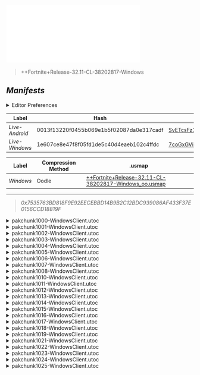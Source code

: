 <a href="#manifests">
  <img style="pointer-events: none" src="https://raw.githubusercontent.com/Tectors/fn-archive/master/.github/source/dependents/gen.32.11.svg" width="360" height="155"\>
</a>

 >  
  
  > ++Fortnite+Release-32.11-CL-38202817-Windows

## *Manifests*
<details>
  <summary>Editor Preferences</summary>

 > 
    ((Value="0xD39CE0C50E90E26F8B50BBEE2B046568F8926BBC1904DD9FCBAB06FABC51DCD8",Guid="0C8FB41BED80602548CCB764A876CE40"),(Value="0xC9BD00E93B9D7B3DE48BA868CAA4F891442723F019E5244135E54EC6C92F16D3",Guid="0F1A245C2EF5E1635F88A4612C7118CB"),(Value="0xdfd250b2a9691810b5c44cf8a9e614613f0db5ad199186f71af8c4ba6abe6c03",Guid="1C6FDB12D706D59E15399DB8FD1EFD85"),(Value="0x7325AD1952684A27F7E6EF1EEE1CE7A752581D1CEA858742E9FAD64C70D90999",Guid="2179A819ED5DE6D18069080913457904"),(Value="0x5779105D7847476415922F243A631C42D6D1794E48FDA4B6E1B67A8FA87E3681",Guid="28415C253906F793828C5BFDE29021EE"),(Value="0x8d3b39e8cb7b5ad02427aa75e218b3c3f14f13ba50eb4416f662906b6ba09e35",Guid="299C16019D64B4942BC10988AD3B82A0"),(Value="0x25BDEC2CAB31B09C229FE950E14EEBECDF6538537ACC05220ACA3B98C4B9B3E4",Guid="38520288A2C9F2B156356BC34A111E4A"),(Value="0xF9ED304B8BA91D65A0136A6DAC0FF40B96B5EEC3C02EF5BE987B614554D93F76",Guid="505B0CFC5F0C2722538390A1B86CD96B"),(Value="0x35807412DE2BA68098D19F79BC91FA097D55F0FE291217AA0333C34158770011",Guid="55E06C93E20E98E33AEDD3921554723E"),(Value="0x0ACFE0BD2641853A65EBA7FD24CBB1ADA6152078029660C3D21F44E7A1B048BC",Guid="5F74F41AAAD2E45F585927189BFC6797"),(Value="0x7A0E92C24859CA8FFF530C17D619B4BE0E000B437EF9F0C650539D02966E93E2",Guid="67E6E3BB6F124A14AA5C077219A41814"),(Value="0xA53C5D7347CBA36D1CC50C91ABBD302C20221733DF61A3EDABB56BC536B01CA0",Guid="7C42ACB64B36D79BCA563A9EADA48FCE"),(Value="0x9A3BD9D3E61854E5122C752571C48A60BB928D8F10AC4F7CA41BA34A3C643CD1",Guid="843941134EFB5150EF52025C3D45201B"),(Value="0xFC362B7DA52E5F9DAB510C3EF7C2466234B5BDB7B8045458165AD952687FF4C6",Guid="8A0F9905F8676895B3E646F42214679B"),(Value="0x5BE67D2F4451905CC94E8EA3C9E8161A3DE1394C92AD31D92983EDA797C24788",Guid="8E86BC326698EE02BF7B17C5C59B7D49"),(Value="0x09F25AB1127A2692E3D320466C78A1131F7E81CBBF405217D6ABF741D7589A87",Guid="8EAC5C7EBC5D4B2BE7AC223C88A7C8BD"),(Value="0x14B54CFBDB7D233D7C0AEB424C868738DAAC302C1F11122926ED789D72144C77",Guid="9CDC09A892C78780B6DF32091970A6E8"),(Value="0x69EC30B228F347BE611B7BEFE7C73FA98B483AB104C4E76507438A7024330068",Guid="B6CDA53BEEC38B55A44684D55878317A"),(Value="0x0A50D589A6E91CA71586A051AD94E070F320F6367D776F9CA327DB6BB011C926",Guid="C3199640B42F4B786E91D715E3EE5B33"),(Value="0x537295D45E7E52427CAA2FCB0155922C3E2DB285517B3C59A2764F454FA8240F",Guid="C98E633AA0E95A61566731B2BC1572E5"),(Value="0xF72151596E1C41EED33D590C6D84B406495152C210A301CCDD7BC257C34DC0B7",Guid="D8A7FC9D965E9DE5EB1D392DF5D316F2"),(Value="0xBB422C88684F3C1D9BEF1C6AFAA5B185265B5D325CA7EBA9A73C1A0DE67316A2",Guid="E436CFD103805186E3B21D8F07408A01"),(Value="0x7024E6C02FCC9902B38C37C4EE5CD9AD34401861EAA9601B6791D0ECA1A10B0F",Guid="E9E8A12CD60F5B7E5FCE97F43565BD4E"),(Value="0x84C0737286ECCF39CA486DFC7836DDE7C4BE22AA2D57AA94457829B211839A76",Guid="FDBD57427BDE16DE844378F86FCB0A68"))
</details>

| Label | Hash | Route |
| - | - | - |
| *Live-Android* | 0013f13220f0455b069e1b5f02087da0e317cadf | [SvETcsFz10BpTCuMOEaEAvsBT6EYyg](https://github.com/Tectors/fn-archive/blob/master/manifests/SvETcsFz10BpTCuMOEaEAvsBT6EYyg.manifest) |
| *Live-Windows* | 1e607ce8e47f8f05fd1de5c40d4eaeb102c4ffdc | [7coGxGVi9_zAIFE_Ckeq0NvU4Wyktw](https://github.com/Tectors/fn-archive/blob/master/manifests/7coGxGVi9_zAIFE_Ckeq0NvU4Wyktw.manifest) |


| Label | Compression Method | .usmap |
| - | - | - |
| *Windows* | Oodle | [++Fortnite+Release-32.11-CL-38202817-Windows_oo.usmap](https://github.com/Tectors/fn-archive/blob/master/manifests/mappings/++Fortnite+Release-32.11-CL-38202817-Windows_oo.usmap) |

---

> *0x7535763BD818F9E92EECEBBD14B9B2C12BDC939086AF433F37E0156CCD18819F*

<details>
  <summary>pakchunk1000-WindowsClient.utoc</summary>

 > 
    0xD39CE0C50E90E26F8B50BBEE2B046568F8926BBC1904DD9FCBAB06FABC51DCD8
    KEYCHAIN: 0C8FB41BED80602548CCB764A876CE40:05zgxQ6Q4m+LULvuKwRlaPiSa7wZBN2fy6sG+rxR3Ng=

  <img src="https://raw.githubusercontent.com/Tectors/fn-archive/master/.github/source/dependents/referred/Shoes_ToeBean.svg" width="100"> <img src="https://raw.githubusercontent.com/Tectors/fn-archive/master/.github/source/dependents/referred/Shoes_StrandModePear.svg" width="100"> <img src="https://raw.githubusercontent.com/Tectors/fn-archive/master/.github/source/dependents/referred/Shoes_StrandModeMelon.svg" width="100"> <img src="https://raw.githubusercontent.com/Tectors/fn-archive/master/.github/source/dependents/referred/Shoes_StrandModeMango.svg" width="100"> <img src="https://raw.githubusercontent.com/Tectors/fn-archive/master/.github/source/dependents/referred/Shoes_StrandModeGuava.svg" width="100"> 
</details>

<details>
  <summary>pakchunk1001-WindowsClient.utoc</summary>

 > 
    0xC9BD00E93B9D7B3DE48BA868CAA4F891442723F019E5244135E54EC6C92F16D3
    KEYCHAIN: 0F1A245C2EF5E1635F88A4612C7118CB:yb0A6Tudez3ki6hoyqT4kUQnI/AZ5SRBNeVOxskvFtM=

  <img src="https://raw.githubusercontent.com/Tectors/fn-archive/master/.github/source/dependents/referred/Pickaxe_KelpLinenMagnesium.svg" width="100"> <img src="https://raw.githubusercontent.com/Tectors/fn-archive/master/.github/source/dependents/referred/LoadingScreen_KelpLinenMagnesium.svg" width="100"> <img src="https://raw.githubusercontent.com/Tectors/fn-archive/master/.github/source/dependents/referred/Character_KelpLinenMagnesium.svg" width="100"> <img src="https://raw.githubusercontent.com/Tectors/fn-archive/master/.github/source/dependents/referred/Backpack_KelpLinenMagnesium.svg" width="100"> 
</details>

<details>
  <summary>pakchunk1002-WindowsClient.utoc</summary>

 > 
    0xdfd250b2a9691810b5c44cf8a9e614613f0db5ad199186f71af8c4ba6abe6c03
    KEYCHAIN: 1C6FDB12D706D59E15399DB8FD1EFD85:39JQsqlpGBC1xEz4qeYUYT8Nta0ZkYb3GvjEumq+bAM=

  </details>

<details>
  <summary>pakchunk1003-WindowsClient.utoc</summary>

 > 
    0x7325AD1952684A27F7E6EF1EEE1CE7A752581D1CEA858742E9FAD64C70D90999
    KEYCHAIN: 2179A819ED5DE6D18069080913457904:cyWtGVJoSif35u8e7hznp1JYHRzqhYdC6frWTHDZCZk=

  </details>

<details>
  <summary>pakchunk1004-WindowsClient.utoc</summary>

 > 
    0x5779105D7847476415922F243A631C42D6D1794E48FDA4B6E1B67A8FA87E3681
    KEYCHAIN: 28415C253906F793828C5BFDE29021EE:V3kQXXhHR2QVki8kOmMcQtbReU5I/aS24bZ6j6h+NoE=

  </details>

<details>
  <summary>pakchunk1005-WindowsClient.utoc</summary>

 > 
    0x8d3b39e8cb7b5ad02427aa75e218b3c3f14f13ba50eb4416f662906b6ba09e35
    KEYCHAIN: 299C16019D64B4942BC10988AD3B82A0:jTs56Mt7WtAkJ6p14hizw/FPE7pQ60QW9mKQa2ugnjU=

  </details>

<details>
  <summary>pakchunk1006-WindowsClient.utoc</summary>

 > 
    0x25BDEC2CAB31B09C229FE950E14EEBECDF6538537ACC05220ACA3B98C4B9B3E4
    KEYCHAIN: 38520288A2C9F2B156356BC34A111E4A:Jb3sLKsxsJwin+lQ4U7r7N9lOFN6zAUiCso7mMS5s+Q=

  </details>

<details>
  <summary>pakchunk1007-WindowsClient.utoc</summary>

 > 
    0xF9ED304B8BA91D65A0136A6DAC0FF40B96B5EEC3C02EF5BE987B614554D93F76
    KEYCHAIN: 505B0CFC5F0C2722538390A1B86CD96B:+e0wS4upHWWgE2ptrA/0C5a17sPALvW+mHthRVTZP3Y=

  </details>

<details>
  <summary>pakchunk1008-WindowsClient.utoc</summary>

 > 
    0x35807412DE2BA68098D19F79BC91FA097D55F0FE291217AA0333C34158770011
    KEYCHAIN: 55E06C93E20E98E33AEDD3921554723E:NYB0Et4rpoCY0Z95vJH6CX1V8P4pEheqAzPDQVh3ABE=

  <img src="https://raw.githubusercontent.com/Tectors/fn-archive/master/.github/source/dependents/referred/Pickaxe_ClayPlug.svg" width="100"> <img src="https://raw.githubusercontent.com/Tectors/fn-archive/master/.github/source/dependents/referred/EID_ClayPlug_Graffiti.svg" width="100"> <img src="https://raw.githubusercontent.com/Tectors/fn-archive/master/.github/source/dependents/referred/EID_ClayPlug.svg" width="100"> <img src="https://raw.githubusercontent.com/Tectors/fn-archive/master/.github/source/dependents/referred/Character_ClayPlug.svg" width="100"> <img src="https://raw.githubusercontent.com/Tectors/fn-archive/master/.github/source/dependents/referred/Backpack_ClayPlug.svg" width="100"> 
</details>

<details>
  <summary>pakchunk1010-WindowsClient.utoc</summary>

 > 
    0x0ACFE0BD2641853A65EBA7FD24CBB1ADA6152078029660C3D21F44E7A1B048BC
    KEYCHAIN: 5F74F41AAAD2E45F585927189BFC6797:Cs/gvSZBhTpl66f9JMuxraYVIHgClmDD0h9E56GwSLw=

  <img src="https://raw.githubusercontent.com/Tectors/fn-archive/master/.github/source/dependents/referred/EID_BeachBreak.svg" width="100"> 
</details>

<details>
  <summary>pakchunk1011-WindowsClient.utoc</summary>

 > 
    0x7A0E92C24859CA8FFF530C17D619B4BE0E000B437EF9F0C650539D02966E93E2
    KEYCHAIN: 67E6E3BB6F124A14AA5C077219A41814:eg6SwkhZyo//UwwX1hm0vg4AC0N++fDGUFOdApZuk+I=

  <img src="https://raw.githubusercontent.com/Tectors/fn-archive/master/.github/source/dependents/referred/EID_Cobbler.svg" width="100"> 
</details>

<details>
  <summary>pakchunk1012-WindowsClient.utoc</summary>

 > 
    0xA53C5D7347CBA36D1CC50C91ABBD302C20221733DF61A3EDABB56BC536B01CA0
    KEYCHAIN: 7C42ACB64B36D79BCA563A9EADA48FCE:pTxdc0fLo20cxQyRq70wLCAiFzPfYaPtq7VrxTawHKA=

  </details>

<details>
  <summary>pakchunk1013-WindowsClient.utoc</summary>

 > 
    0x9A3BD9D3E61854E5122C752571C48A60BB928D8F10AC4F7CA41BA34A3C643CD1
    KEYCHAIN: 843941134EFB5150EF52025C3D45201B:mjvZ0+YYVOUSLHUlccSKYLuSjY8QrE98pBujSjxkPNE=

  </details>

<details>
  <summary>pakchunk1014-WindowsClient.utoc</summary>

 > 
    0xFC362B7DA52E5F9DAB510C3EF7C2466234B5BDB7B8045458165AD952687FF4C6
    KEYCHAIN: 8A0F9905F8676895B3E646F42214679B:/DYrfaUuX52rUQw+98JGYjS1vbe4BFRYFlrZUmh/9MY=

  </details>

<details>
  <summary>pakchunk1015-WindowsClient.utoc</summary>

 > 
    0x5BE67D2F4451905CC94E8EA3C9E8161A3DE1394C92AD31D92983EDA797C24788
    KEYCHAIN: 8E86BC326698EE02BF7B17C5C59B7D49:W+Z9L0RRkFzJTo6jyegWGj3hOUySrTHZKYPtp5fCR4g=

  </details>

<details>
  <summary>pakchunk1016-WindowsClient.utoc</summary>

 > 
    0x09F25AB1127A2692E3D320466C78A1131F7E81CBBF405217D6ABF741D7589A87
    KEYCHAIN: 8EAC5C7EBC5D4B2BE7AC223C88A7C8BD:CfJasRJ6JpLj0yBGbHihEx9+gcu/QFIX1qv3QddYmoc=

  </details>

<details>
  <summary>pakchunk1017-WindowsClient.utoc</summary>

 > 
    0x14B54CFBDB7D233D7C0AEB424C868738DAAC302C1F11122926ED789D72144C77
    KEYCHAIN: 9CDC09A892C78780B6DF32091970A6E8:FLVM+9t9Iz18CutCTIaHONqsMCwfERIpJu14nXIUTHc=

  <img src="https://raw.githubusercontent.com/Tectors/fn-archive/master/.github/source/dependents/referred/Shoes_StrandModePeach.svg" width="100"> <img src="https://raw.githubusercontent.com/Tectors/fn-archive/master/.github/source/dependents/referred/Shoes_StrandModeLychee.svg" width="100"> <img src="https://raw.githubusercontent.com/Tectors/fn-archive/master/.github/source/dependents/referred/Shoes_StrandModeFigs.svg" width="100"> <img src="https://raw.githubusercontent.com/Tectors/fn-archive/master/.github/source/dependents/referred/Shoes_StrandModeAcai.svg" width="100"> 
</details>

<details>
  <summary>pakchunk1018-WindowsClient.utoc</summary>

 > 
    0x69EC30B228F347BE611B7BEFE7C73FA98B483AB104C4E76507438A7024330068
    KEYCHAIN: B6CDA53BEEC38B55A44684D55878317A:aewwsijzR75hG3vv58c/qYtIOrEExOdlB0OKcCQzAGg=

  <img src="https://raw.githubusercontent.com/Tectors/fn-archive/master/.github/source/dependents/referred/EID_Reveal.svg" width="100"> 
</details>

<details>
  <summary>pakchunk1019-WindowsClient.utoc</summary>

 > 
    0x0A50D589A6E91CA71586A051AD94E070F320F6367D776F9CA327DB6BB011C926
    KEYCHAIN: C3199640B42F4B786E91D715E3EE5B33:ClDViabpHKcVhqBRrZTgcPMg9jZ9d2+coyfba7ARySY=

  </details>

<details>
  <summary>pakchunk1021-WindowsClient.utoc</summary>

 > 
    0x537295D45E7E52427CAA2FCB0155922C3E2DB285517B3C59A2764F454FA8240F
    KEYCHAIN: C98E633AA0E95A61566731B2BC1572E5:U3KV1F5+UkJ8qi/LAVWSLD4tsoVRezxZonZPRU+oJA8=

  <img src="https://raw.githubusercontent.com/Tectors/fn-archive/master/.github/source/dependents/referred/EID_Kelplinen_Calcium.svg" width="100"> <img src="https://raw.githubusercontent.com/Tectors/fn-archive/master/.github/source/dependents/referred/Contrail_KelpLinen.svg" width="100"> 
</details>

<details>
  <summary>pakchunk1022-WindowsClient.utoc</summary>

 > 
    0xF72151596E1C41EED33D590C6D84B406495152C210A301CCDD7BC257C34DC0B7
    KEYCHAIN: D8A7FC9D965E9DE5EB1D392DF5D316F2:9yFRWW4cQe7TPVkMbYS0BklRUsIQowHM3XvCV8NNwLc=

  <img src="https://raw.githubusercontent.com/Tectors/fn-archive/master/.github/source/dependents/referred/EID_Prelude.svg" width="100"> 
</details>

<details>
  <summary>pakchunk1023-WindowsClient.utoc</summary>

 > 
    0xBB422C88684F3C1D9BEF1C6AFAA5B185265B5D325CA7EBA9A73C1A0DE67316A2
    KEYCHAIN: E436CFD103805186E3B21D8F07408A01:u0IsiGhPPB2b7xxq+qWxhSZbXTJcp+uppzwaDeZzFqI=

  </details>

<details>
  <summary>pakchunk1024-WindowsClient.utoc</summary>

 > 
    0x7024E6C02FCC9902B38C37C4EE5CD9AD34401861EAA9601B6791D0ECA1A10B0F
    KEYCHAIN: E9E8A12CD60F5B7E5FCE97F43565BD4E:cCTmwC/MmQKzjDfE7lzZrTRAGGHqqWAbZ5HQ7KGhCw8=

  </details>

<details>
  <summary>pakchunk1025-WindowsClient.utoc</summary>

 > 
    0x84C0737286ECCF39CA486DFC7836DDE7C4BE22AA2D57AA94457829B211839A76
    KEYCHAIN: FDBD57427BDE16DE844378F86FCB0A68:hMBzcobszznKSG38eDbd58S+IqotV6qURXgpshGDmnY=

  <img src="https://raw.githubusercontent.com/Tectors/fn-archive/master/.github/source/dependents/referred/EID_Lowrider.svg" width="100"> 
</details>

